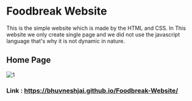 # Foodbreak Website
This is the simple website which is made by the HTML and CSS. In This website we only create single page and we did not use the javascript language that's why it is not dynamic in nature.

## Home Page
![1](https://user-images.githubusercontent.com/82877515/180643488-919c1e45-fc4d-4712-afc6-92dc069346b9.png)

### Link : https://bhuvneshjai.github.io/Foodbreak-Website/
